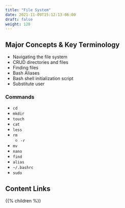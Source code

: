 ```yaml
---
title: "File System"
date: 2021-11-09T15:12:13-06:00
draft: false
weight: 120
---
```


## Major Concepts & Key Terminology

- Navigating the file system
- CRUD directories and files
- Finding files
- Bash Aliases
- Bash shell initialization script
- Substitute user

### Commands

- `cd`
- `mkdir`
- `touch`
- `cat`
- `less`
- `rm`
  - `-r`
- `mv`
- `nano`
- `find`
- `alias`
- `~/.bashrc`
- `sudo`

## Content Links

{{% children %}}
